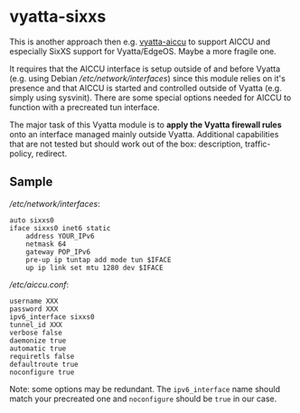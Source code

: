 # vyatta-sixxs

This is another approach then e.g. [vyatta-aiccu](https://github.com/fgp/vyatta-aiccu) to support AICCU and especially SixXS support for Vyatta/EdgeOS. Maybe a more fragile one.

It requires that the AICCU interface is setup outside of and before Vyatta (e.g. using Debian */etc/network/interfaces*) since this module relies on it's presence and that AICCU is started and controlled outside of Vyatta (e.g. simply using sysvinit). There are some special options needed for AICCU to function with a precreated tun interface.

The major task of this Vyatta module is to **apply the Vyatta firewall rules** onto an interface managed mainly outside Vyatta. Additional capabilities that are not tested but should work out of the box: description, traffic-policy, redirect.

## Sample

*/etc/network/interfaces*:

```
auto sixxs0
iface sixxs0 inet6 static
    address YOUR_IPv6
    netmask 64
    gateway POP_IPv6
    pre-up ip tuntap add mode tun $IFACE
    up ip link set mtu 1280 dev $IFACE
```

*/etc/aiccu.conf*:

```
username XXX
password XXX
ipv6_interface sixxs0
tunnel_id XXX
verbose false
daemonize true
automatic true
requiretls false
defaultroute true
noconfigure true
```

Note: some options may be redundant. The `ipv6_interface` name should match your precreated one and `noconfigure` should be `true` in our case.
